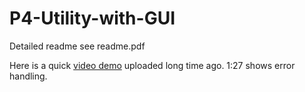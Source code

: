 # P4-Utility-with-GUI
Detailed readme see readme.pdf

Here is a quick [video demo](https://www.youtube.com/watch?v=7eOrKELVsJ0) uploaded long time ago.
1:27 shows error handling.
